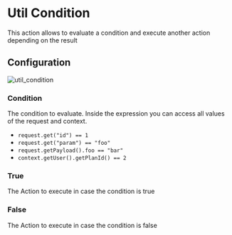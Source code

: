 
# Util Condition

This action allows to evaluate a condition and execute another action depending on the result

## Configuration

![util_condition](/img/backend/api/action/util_condition.png)

### Condition

The condition to evaluate. Inside the expression you can access all values of the request and context.

* `request.get("id") == 1`
* `request.get("param") == "foo"`
* `request.getPayload().foo == "bar"`
* `context.getUser().getPlanId() == 2`

### True

The Action to execute in case the condition is true

### False

The Action to execute in case the condition is false
